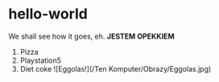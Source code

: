 # hello-world
We shall see how it goes, eh.
**JESTEM OPEKKIEM**
1. Pizza
2. Playstation5
3. Diet coke
![Eggolas!](/Ten Komputer/Obrazy/Eggolas.jpg)
